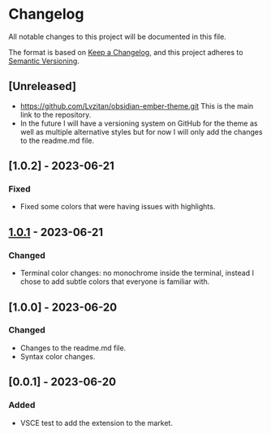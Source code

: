 # Changelog

All notable changes to this project will be documented in this file.

The format is based on [Keep a Changelog](https://keepachangelog.com/en/1.0.0/),
and this project adheres to [Semantic Versioning](https://semver.org/spec/v2.0.0.html).

## [Unreleased]

- https://github.com/Lvzitan/obsidian-ember-theme.git This is the main link to the repository.
- In the future I will have a versioning system on GitHub for the theme as well as multiple alternative styles but for now I will only add the changes to the readme.md file.

## [1.0.2] - 2023-06-21

### Fixed

- Fixed some colors that were having issues with highlights.

## [1.0.1] - 2023-06-21

### Changed

- Terminal color changes: no monochrome inside the terminal, instead I chose to add subtle colors that everyone is familiar with.

[1.0.1]: https://github.com/Lvzitan/obsidian-ember-theme.git

## [1.0.0] - 2023-06-20

### Changed

- Changes to the readme.md file.
- Syntax color changes.

## [0.0.1] - 2023-06-20

### Added

- VSCE test to add the extension to the market.
